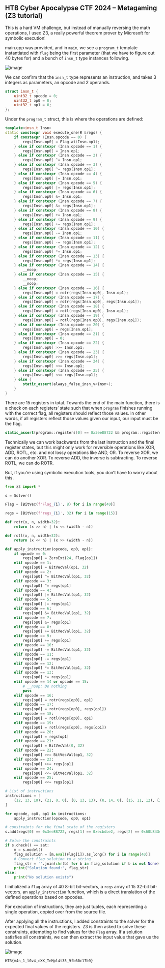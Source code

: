 ## HTB Cyber Apocalypse CTF 2024 – Metagaming (Z3 tutorial)

This is a hard VM challenge, but instead of manually reversing the math operations, I used Z3, a really powerful theorem prover by Microsoft for symbolic execution!

main.cpp was provided, and in `main`, we see a `program_t` template instantiated with `flag` being the first parameter (that we have to figure out 40 bytes for) and a bunch of `insn_t` type instances following. 

![image](https://github.com/jiayuchann/jiayuchann.github.io/assets/58498244/b6c89908-7c7e-4f52-bc09-a97bd4fc1d58)

We can confirm that the `insn_t` type represents an instruction, and takes 3 integers as parameters, an opcode and 2 operands.

```cpp
struct insn_t {
    uint32_t opcode = 0;
    uint32_t op0 = 0;
    uint32_t op1 = 0;
};
```

Under the `program_t` struct, this is where the operations are defined:

```cpp
template<insn_t Insn>
static constexpr void execute_one(R &regs) {
    if constexpr (Insn.opcode == 0) {
        regs[Insn.op0] = Flag.at(Insn.op1);
    } else if constexpr (Insn.opcode == 1) {
        regs[Insn.op0] = Insn.op1;
    } else if constexpr (Insn.opcode == 2) {
        regs[Insn.op0] ^= Insn.op1;
    } else if constexpr (Insn.opcode == 3) {
        regs[Insn.op0] ^= regs[Insn.op1];
    } else if constexpr (Insn.opcode == 4) {
        regs[Insn.op0] |= Insn.op1;
    } else if constexpr (Insn.opcode == 5) {
        regs[Insn.op0] |= regs[Insn.op1];
    } else if constexpr (Insn.opcode == 6) {
        regs[Insn.op0] &= Insn.op1;
    } else if constexpr (Insn.opcode == 7) {
        regs[Insn.op0] &= regs[Insn.op1];
    } else if constexpr (Insn.opcode == 8) {
        regs[Insn.op0] += Insn.op1;
    } else if constexpr (Insn.opcode == 9) {
        regs[Insn.op0] += regs[Insn.op1];
    } else if constexpr (Insn.opcode == 10) {
        regs[Insn.op0] -= Insn.op1;
    } else if constexpr (Insn.opcode == 11) {
        regs[Insn.op0] -= regs[Insn.op1];
    } else if constexpr (Insn.opcode == 12) {
        regs[Insn.op0] *= Insn.op1;
    } else if constexpr (Insn.opcode == 13) {
        regs[Insn.op0] *= regs[Insn.op1];
    } else if constexpr (Insn.opcode == 14) {
        __noop;
    } else if constexpr (Insn.opcode == 15) {
        __noop;
        __noop;
    } else if constexpr (Insn.opcode == 16) {
        regs[Insn.op0] = rotr(regs[Insn.op0], Insn.op1);
    } else if constexpr (Insn.opcode == 17) {
        regs[Insn.op0] = rotr(regs[Insn.op0], regs[Insn.op1]);
    } else if constexpr (Insn.opcode == 18) {
        regs[Insn.op0] = rotl(regs[Insn.op0], Insn.op1);
    } else if constexpr (Insn.opcode == 19) {
        regs[Insn.op0] = rotl(regs[Insn.op0], regs[Insn.op1]);
    } else if constexpr (Insn.opcode == 20) {
        regs[Insn.op0] = regs[Insn.op1];
    } else if constexpr (Insn.opcode == 21) {
        regs[Insn.op0] = 0;
    } else if constexpr (Insn.opcode == 22) {
        regs[Insn.op0] >>= Insn.op1;
    } else if constexpr (Insn.opcode == 23) {
        regs[Insn.op0] >>= regs[Insn.op1];
    } else if constexpr (Insn.opcode == 24) {
        regs[Insn.op0] <<= Insn.op1;
    } else if constexpr (Insn.opcode == 25) {
        regs[Insn.op0] <<= regs[Insn.op1];
    } else {
        static_assert(always_false_insn_v<Insn>);
    }
}
```

There are 15 registers in total. Towards the end of the main function, there is a check on each registers’ state such that when `program` finishes running with the correct flag, all registers should reflect those values. In other words, if all registers reflect those values given our input, our input must be the flag.

```cpp
static_assert(program::registers[0] == 0x3ee88722 && program::registers[1] == 0xecbdbe2 && program::registers[2] == 0x60b843c4 && program::registers[3] == 0x5da67c7 && program::registers[4] == 0x171ef1e9 && program::registers[5] == 0x52d5b3f7 && program::registers[6] == 0x3ae718c0 && program::registers[7] == 0x8b4aacc2 && program::registers[8] == 0xe5cf78dd && program::registers[9] == 0x4a848edf && program::registers[10] == 0x8f && program::registers[11] == 0x4180000 && program::registers[12] == 0x0 && program::registers[13] == 0xd && program::registers[14] == 0x0, "Ah! Your flag is invalid.");
```

Technically we can work backwards from the last instruction and the final register states, but this might only work for reversible operations like XOR, ADD, ROTL, etc. and not lossy operations like AND, OR. To reverse XOR, we can do another XOR. To reverse ADD, the inverse is subtracting. To reverse ROTL, we can do ROTR. 

But, if you’re using symbolic execution tools, you don’t have to worry about this. 

```python
from z3 import *

s = Solver()

Flag = [BitVec(f'Flag_{i}', 8) for i in range(40)]

regs = [BitVec(f'regs_{i}', 32) for i in range(15)]

def rotr(x, n, width=32):
    return (x >> n) | (x << (width - n))

def rotl(x, n, width=32):
    return (x << n) | (x >> (width - n))

def apply_instruction(opcode, op0, op1):
    if opcode == 0:
        regs[op0] = ZeroExt(24, Flag[op1])
    elif opcode == 1:
        regs[op0] = BitVecVal(op1, 32)
    elif opcode == 2:
        regs[op0] ^= BitVecVal(op1, 32)
    elif opcode == 3:
        regs[op0] ^= regs[op1]
    elif opcode == 4:
        regs[op0] |= BitVecVal(op1, 32)
    elif opcode == 5:
        regs[op0] |= regs[op1]
    elif opcode == 6:
        regs[op0] &= BitVecVal(op1, 32)
    elif opcode == 7:
        regs[op0] &= regs[op1]
    elif opcode == 8:
        regs[op0] += BitVecVal(op1, 32)
    elif opcode == 9:
        regs[op0] += regs[op1]
    elif opcode == 10:
        regs[op0] -= BitVecVal(op1, 32)
    elif opcode == 11:
        regs[op0] -= regs[op1]
    elif opcode == 12:
        regs[op0] *= BitVecVal(op1, 32)
    elif opcode == 13:
        regs[op0] *= regs[op1]
    elif opcode == 14 or opcode == 15:
        # __noop; Do nothing
        pass
    elif opcode == 16:
        regs[op0] = rotr(regs[op0], op1)
    elif opcode == 17:
        regs[op0] = rotr(regs[op0], regs[op1])
    elif opcode == 18:
        regs[op0] = rotl(regs[op0], op1)
    elif opcode == 19:
        regs[op0] = rotl(regs[op0], regs[op1])
    elif opcode == 20:
        regs[op0] = regs[op1]
    elif opcode == 21:
        regs[op0] = BitVecVal(0, 32)
    elif opcode == 22:
        regs[op0] >>= BitVecVal(op1, 32)
    elif opcode == 23:
        regs[op0] >>= regs[op1]
    elif opcode == 24:
        regs[op0] <<= BitVecVal(op1, 32)
    elif opcode == 25:
        regs[op0] <<= regs[op1]

# List of instructions
instructions = [
    (12, 13, 10), (21, 0, 0), (0, 13, 13), (0, 14, 0), (15, 11, 12), (24, 14, 0), (5, 0, 14), (0, 14, 1), (7, 11, 11), (24, 14, 8), (5, 0, 14), (0, 14, 2), (2, 10, 11), (24, 14, 16), (18, 12, 11), (5, 0, 14), (0, 14, 3), (0, 11, 11), (24, 14, 24), (13, 10, 10), (5, 0, 14), (2, 11, 13), (21, 1, 0), (0, 14, 4), (24, 14, 0), (5, 1, 14), (6, 11, 12), (0, 14, 5), (8, 10, 10), (24, 14, 8), (11, 12, 11), (5, 1, 14), (0, 14, 6), (0, 12, 10), (24, 14, 16), (9, 10, 13), (5, 1, 14), (0, 14, 7), (13, 12, 12), (24, 14, 24), (15, 10, 12), (5, 1, 14), (21, 2, 0), (20, 13, 13), (0, 14, 8), (24, 14, 0), (19, 10, 11), (5, 2, 14), (6, 12, 10), (0, 14, 9), (8, 11, 11), (24, 14, 8), (5, 2, 14), (0, 14, 10), (4, 11, 12), (24, 14, 16), (5, 2, 14), (0, 14, 11), (24, 14, 24), (4, 13, 12), (5, 2, 14), (21, 3, 0), (14, 10, 12), (0, 14, 12), (13, 10, 11), (24, 14, 0), (16, 10, 10), (5, 3, 14), (5, 11, 12), (0, 14, 13), (12, 10, 13), (24, 14, 8), (2, 10, 13), (5, 3, 14), (20, 11, 11), (0, 14, 14), (24, 14, 16), (18, 13, 11), (5, 3, 14), (6, 11, 13), (0, 14, 15), (24, 14, 24), (4, 11, 10), (5, 3, 14), (21, 4, 0), (15, 13, 11), (0, 14, 16), (6, 10, 10), (24, 14, 0), (14, 10, 12), (5, 4, 14), (0, 14, 17), (12, 13, 13), (24, 14, 8), (19, 11, 10), (5, 4, 14), (0, 14, 18), (17, 13, 12), (24, 14, 16), (5, 4, 14), (0, 14, 19), (24, 14, 24), (21, 12, 10), (5, 4, 14), (13, 13, 10), (21, 5, 0), (0, 14, 20), (19, 10, 13), (24, 14, 0), (5, 5, 14), (0, 14, 21), (24, 14, 8), (8, 13, 13), (5, 5, 14), (0, 14, 22), (16, 13, 11), (24, 14, 16), (10, 10, 13), (5, 5, 14), (7, 10, 12), (0, 14, 23), (19, 13, 10), (24, 14, 24), (5, 5, 14), (17, 12, 10), (21, 6, 0), (16, 11, 10), (0, 14, 24), (24, 14, 0), (10, 11, 10), (5, 6, 14), (0, 14, 25), (24, 14, 8), (7, 10, 12), (5, 6, 14), (0, 14, 26), (16, 12, 11), (24, 14, 16), (3, 11, 10), (5, 6, 14), (15, 11, 13), (0, 14, 27), (4, 12, 13), (24, 14, 24), (5, 6, 14), (14, 11, 13), (21, 7, 0), (0, 14, 28), (21, 13, 11), (24, 14, 0), (7, 12, 11), (5, 7, 14), (17, 11, 10), (0, 14, 29), (24, 14, 8), (5, 7, 14), (0, 14, 30), (12, 10, 10), (24, 14, 16), (5, 7, 14), (0, 14, 31), (20, 10, 10), (24, 14, 24), (5, 7, 14), (21, 8, 0), (18, 10, 12), (0, 14, 32), (9, 11, 11), (24, 14, 0), (21, 12, 11), (5, 8, 14), (0, 14, 33), (24, 14, 8), (19, 10, 13), (5, 8, 14), (8, 12, 13), (0, 14, 34), (24, 14, 16), (5, 8, 14), (8, 10, 10), (0, 14, 35), (24, 14, 24), (21, 13, 10), (5, 8, 14), (0, 12, 10), (21, 9, 0), (0, 14, 36), (24, 14, 0), (5, 9, 14), (17, 11, 11), (0, 14, 37), (14, 10, 13), (24, 14, 8), (5, 9, 14), (4, 10, 11), (0, 14, 38), (13, 11, 13), (24, 14, 16), (5, 9, 14), (0, 14, 39), (10, 11, 10), (24, 14, 24), (20, 13, 13), (5, 9, 14), (6, 12, 11), (21, 14, 0), (8, 0, 2769503260), (10, 0, 997841014), (19, 12, 11), (2, 0, 4065997671), (5, 13, 11), (8, 0, 690011675), (15, 11, 11), (8, 0, 540576667), (2, 0, 1618285201), (8, 0, 1123989331), (8, 0, 1914950564), (8, 0, 4213669998), (21, 13, 11), (8, 0, 1529621790), (10, 0, 865446746), (2, 10, 11), (8, 0, 449019059), (16, 13, 11), (8, 0, 906976959), (6, 10, 10), (8, 0, 892028723), (10, 0, 1040131328), (2, 0, 3854135066), (2, 0, 4133925041), (2, 0, 1738396966), (2, 12, 12), (8, 0, 550277338), (10, 0, 1043160697), (2, 1, 1176768057), (10, 1, 2368952475), (8, 12, 11), (2, 1, 2826144967), (8, 1, 1275301297), (10, 1, 2955899422), (2, 1, 2241699318), (12, 11, 10), (8, 1, 537794314), (11, 13, 10), (8, 1, 473021534), (17, 12, 13), (8, 1, 2381227371), (10, 1, 3973380876), (10, 1, 1728990628), (6, 11, 13), (8, 1, 2974252696), (0, 11, 11), (8, 1, 1912236055), (2, 1, 3620744853), (3, 10, 13), (2, 1, 2628426447), (11, 13, 12), (10, 1, 486914414), (16, 11, 12), (10, 1, 1187047173), (14, 12, 11), (2, 2, 3103274804), (13, 10, 10), (8, 2, 3320200805), (8, 2, 3846589389), (1, 13, 13), (2, 2, 2724573159), (10, 2, 1483327425), (2, 2, 1957985324), (14, 13, 12), (10, 2, 1467602691), (8, 2, 3142557962), (2, 13, 12), (2, 2, 2525769395), (8, 2, 3681119483), (8, 12, 11), (10, 2, 1041439413), (10, 2, 1042206298), (2, 2, 527001246), (20, 10, 13), (10, 2, 855860613), (8, 10, 10), (8, 2, 1865979270), (1, 13, 10), (8, 2, 2752636085), (2, 2, 1389650363), (10, 2, 2721642985), (18, 10, 11), (8, 2, 3276518041), (15, 10, 10), (2, 2, 1965130376), (2, 3, 3557111558), (2, 3, 3031574352), (16, 12, 10), (10, 3, 4226755821), (8, 3, 2624879637), (8, 3, 1381275708), (2, 3, 3310620882), (2, 3, 2475591380), (8, 3, 405408383), (2, 3, 2291319543), (0, 12, 12), (8, 3, 4144538489), (2, 3, 3878256896), (6, 11, 10), (10, 3, 2243529248), (10, 3, 561931268), (11, 11, 12), (10, 3, 3076955709), (18, 12, 13), (8, 3, 2019584073), (10, 13, 12), (8, 3, 1712479912), (18, 11, 11), (2, 3, 2804447380), (17, 10, 10), (10, 3, 2957126100), (18, 13, 13), (8, 3, 1368187437), (17, 10, 12), (8, 3, 3586129298), (10, 4, 1229526732), (19, 11, 11), (10, 4, 2759768797), (1, 10, 13), (2, 4, 2112449396), (10, 4, 1212917601), (2, 4, 1524771736), (8, 4, 3146530277), (2, 4, 2997906889), (16, 12, 10), (8, 4, 4135691751), (8, 4, 1960868242), (6, 12, 12), (10, 4, 2775657353), (16, 10, 13), (8, 4, 1451259226), (8, 4, 607382171), (13, 13, 13), (10, 4, 357643050), (2, 4, 2020402776), (8, 5, 2408165152), (13, 12, 10), (2, 5, 806913563), (10, 5, 772591592), (20, 13, 11), (2, 5, 2211018781), (10, 5, 2523354879), (8, 5, 2549720391), (2, 5, 3908178996), (2, 5, 1299171929), (8, 5, 512513885), (10, 5, 2617924552), (1, 12, 13), (8, 5, 390960442), (12, 11, 13), (8, 5, 1248271133), (8, 5, 2114382155), (1, 10, 13), (10, 5, 2078863299), (20, 12, 12), (8, 5, 2857504053), (10, 5, 4271947727), (2, 6, 2238126367), (2, 6, 1544827193), (8, 6, 4094800187), (2, 6, 3461906189), (10, 6, 1812592759), (2, 6, 1506702473), (8, 6, 536175198), (2, 6, 1303821297), (8, 6, 715409343), (2, 6, 4094566992), (14, 10, 11), (2, 6, 1890141105), (0, 13, 13), (2, 6, 3143319360), (10, 7, 696930856), (2, 7, 926450200), (8, 7, 352056373), (20, 13, 11), (10, 7, 3857703071), (8, 7, 3212660135), (5, 12, 10), (10, 7, 3854876250), (21, 12, 11), (8, 7, 3648688720), (2, 7, 2732629817), (4, 10, 12), (10, 7, 2285138643), (18, 10, 13), (2, 7, 2255852466), (2, 7, 2537336944), (3, 10, 13), (2, 7, 4257606405), (10, 8, 3703184638), (7, 11, 10), (10, 8, 2165056562), (8, 8, 2217220568), (19, 10, 12), (8, 8, 2088084496), (15, 13, 10), (8, 8, 443074220), (16, 13, 12), (10, 8, 1298336973), (2, 13, 11), (8, 8, 822378456), (19, 11, 12), (8, 8, 2154711985), (0, 11, 12), (10, 8, 430757325), (2, 12, 10), (2, 8, 2521672196), (10, 9, 532704100), (10, 9, 2519542932), (2, 9, 2451309277), (2, 9, 3957445476), (5, 10, 10), (8, 9, 2583554449), (10, 9, 1149665327), (12, 13, 12), (8, 9, 3053959226), (0, 10, 10), (8, 9, 3693780276), (15, 11, 10), (2, 9, 609918789), (2, 9, 2778221635), (16, 13, 10), (8, 9, 3133754553), (8, 11, 13), (8, 9, 3961507338), (2, 9, 1829237263), (16, 11, 13), (2, 9, 2472519933), (6, 12, 12), (8, 9, 4061630846), (10, 9, 1181684786), (13, 10, 11), (10, 9, 390349075), (8, 9, 2883917626), (10, 9, 3733394420), (10, 12, 12), (2, 9, 3895283827), (20, 10, 11), (2, 9, 2257053750), (10, 9, 2770821931), (18, 10, 13), (2, 9, 477834410), (19, 13, 12), (3, 0, 1), (12, 12, 12), (3, 1, 2), (11, 13, 11), (3, 2, 3), (3, 3, 4), (3, 4, 5), (1, 13, 13), (3, 5, 6), (7, 11, 11), (3, 6, 7), (4, 10, 12), (3, 7, 8), (18, 12, 12), (3, 8, 9), (21, 12, 10), (3, 9, 10)
]

for opcode, op0, op1 in instructions:
    apply_instruction(opcode, op0, op1)

# constraints for the final state of the registers
s.add(regs[0] == 0x3ee88722, regs[1] == 0xecbdbe2, regs[2] == 0x60b843c4, regs[3] ==0x5da67c7, regs[4] == 0x171ef1e9, regs[5] == 0x52d5b3f7, regs[6] == 0x3ae718c0, regs[7] == 0x8b4aacc2, regs[8] == 0xe5cf78dd, regs[9] == 0x4a848edf, regs[10] == 0x8f, regs[11] == 0x4180000, regs[12] == 0x0, regs[13] == 0xd, regs[14] == 0x0)

# Solve the constraints
if s.check() == sat:
    m = s.model()
    flag_solution = [m.eval(Flag[i]).as_long() for i in range(40)]
    # Convert flag_solution to a string
    flag_str = ''.join(chr(b) for b in flag_solution if b is not None)
    print("Solution found:", flag_str)
else:
    print("No solution exists")
```

I initialized a `Flag` array of 40 8-bit bit-vectors, a `regs` array of 15 32-bit bit-vectors, an `apply_instruction` function, which is a direct translation of the defined operations based on opcodes. 

For execution of instructions, they are just tuples, each representing a single operation, copied over from the source file. 

After applying all the instructions, I added constraints to the solver for the expected final values of the registers. Z3 is then asked to solve these constraints, attempting to find values for the `Flag` array. If a solution satisfies all constraints, we can then extract the input value that gave us the solution.

![image](https://github.com/jiayuchann/jiayuchann.github.io/assets/58498244/7cfffa89-5e8f-4391-aa23-a972955728bd)

`HTB{m4n_1_l0v4_cXX_TeMpl4t35_9fb60c17b0}`
